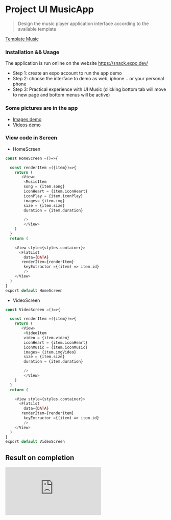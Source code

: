 # Project UI MusicApp 
> Design the music player application interface according to the available template

[Template Music](https://assets.materialup.com/uploads/9253830c-3386-4edf-8db6-3412543be8d1/preview.png)

### Installation && Usage
The application is run online on the website https://snack.expo.dev/ <br>
- Step 1: create an expo account to run the app demo <br>
- Step 2: choose the interface to demo as web, iphone .. or your personal phone
- Step 3: Practical experience with UI Music (clicking bottom tab will move to new page and bottom menus will be active)
### Some pictures are in the app 
- [Images demo](https://lh3.googleusercontent.com/proxy/gW6BstQAglyyb7DqFPBLrGyOXM9k7aTAREXtx3PnFzMYLKVveb2pje2xJ7RpmZ2TVRhw3o9qoW79Cp1OeOTtKiLJzD-ZCov4NSBYIfDjx7JCUB2H8_M)
- [Videos demo](https://dbk.vn/uploads/ckfinder/images/tin-tuc-1/phim-hanh-dong-3.jpg)

### View code in Screen
- HomeScreen 
```php
const HomeScreen =()=>{

  const renderItem =({item})=>{
    return (
       <View>
        <MusicItem 
        song = {item.song} 
        iconHeart = {item.iconHeart} 
        iconPlay = {item.iconPlay}
        images= {item.img}
        size = {item.size}
        duration = {item.duration}

        />
        </View>
    )
  }
  return (

    <View style={styles.container}>
      <FlatList
        data={DATA}
       renderItem={renderItem}
        keyExtractor ={(item) => item.id}
        />
    </View>
  )
}
export default HomeScreen
```

- VideoScreen
```php
const VideoScreen =()=>{

  const renderItem =({item})=>{
    return (
       <View>
        <VideoItem 
        video = {item.video} 
        iconHeart = {item.iconHeart} 
        iconMusic = {item.iconMusic}
        images= {item.imgVideo}
        size = {item.size}
        duration = {item.duration}

        />
        </View>
    )
  }
  return (

    <View style={styles.container}>
      <FlatList
        data={DATA}
       renderItem={renderItem}
        keyExtractor ={(item) => item.id}
        />
    </View>
  )
}
export default VideoScreen
```
## Result on completion
![Screenshot](https://files.fm/thumb.php?i=5qbehr6pe)


